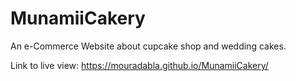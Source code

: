 # MunamiiCakery
An e-Commerce Website about cupcake shop and wedding cakes.

Link to live view: https://mouradabla.github.io/MunamiiCakery/
